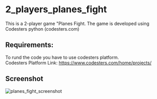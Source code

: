 # 2_players_planes_fight
This is a 2-player game "Planes Fight. The game is developed using Codesters python (codesters.com)

## Requirements:
To rund the code you have to use codesters platform.<br/>
Codesters Platform Link: https://www.codesters.com/home/projects/ 

## Screenshot
![planes_fight_screenshot](https://github.com/user-attachments/assets/c107c772-9c30-41da-b20f-a0b8243e54be)
